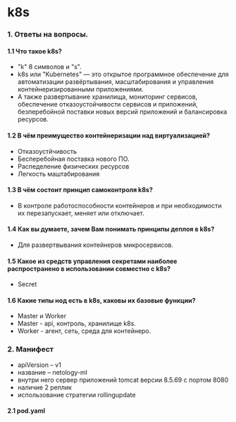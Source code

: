 # k8s
### 1. Ответы на вопросы.
#### 1.1 Что такое k8s? 
* "k" 8 символов и "s".
* k8s или "Kubernetes" — это открытое программное обеспечение для автоматизации развёртывания, масштабирования и управления контейнеризированными приложениями.
* А также развертывание хранилища, мониторинг сервисов, обеспечение отказоустойчивости сервисов и приложений, безперебойной поставки новых версий приложений и балансировка ресурсов.
#### 1.2 В чём преимущество контейнеризации над виртуализацией?
* Отказоустйчивость
* Бесперебойная поставка нового ПО.
* Распеделение физических ресурсов
* Легкость маштабирования
#### 1.3 В чём состоит принцип самоконтроля k8s?
* В контроле работоспособности контейнеров и при необходимости их перезапускает, меняет или отключает.
#### 1.4 Как вы думаете, зачем Вам понимать принципы деплоя в k8s? 
* Для развертвывания контейнеров микросервисов.
#### 1.5 Какое из средств управления секретами наиболее распространено в использовании совместно с k8s?
* Secret
#### 1.6 Какие типы нод есть в k8s, каковы их базовые функции?
* Master и Worker
* Master - api, контроль, хранилище k8s.
* Worker - агент, сеть, среда для контейнеро.
### 2. Манифест
* apiVersion – v1 
* название – netology-ml
* внутри него сервер приложений tomcat версии 8.5.69 с портом 8080
* наличие 2 реплик
* использование стратегии rollingupdate
#### 2.1 pod.yaml
